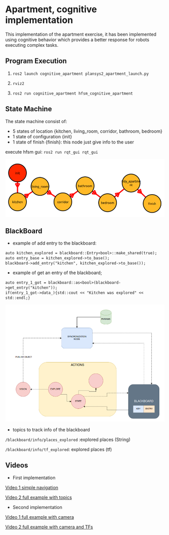 # Apartment, cognitive implementation

This implementation of the apartment exercise, it has been implemented using cognitive behavior which provides a better response for robots executing complex tasks. 

## Program Execution

1. `ros2 launch cognitive_apartment plansys2_apartment_launch.py `

2. `rviz2`

3. `ros2 run cognitive_apartment hfsm_cognitive_apartment `



## State Machine

The state machine consist of:
- 5 states of location {kitchen, living_room, corridor, bathroom, bedroom}
- 1 state of configuration {init}
- 1 state of finish {finish}: this node just give info to the user

execute hfsm gui: `ros2 run rqt_gui rqt_gui`

![](https://github.com/P4B5/ROS2_Planification_and_Cognitive_Systems/blob/main/docs/bica.png)


## BlackBoard

- example of add entry to the blackboard:

```
auto kitchen_explored = blackboard::Entry<bool>::make_shared(true);   
auto entry_base = kitchen_explored->to_base();   
blackboard->add_entry("kitchen", kitchen_explored->to_base());

```

- example of get an entry of the blackboard;

```
auto entry_1_got = blackboard::as<bool>(blackboard->get_entry("kitchen"));
if(entry_1_got->data_){std::cout << "Kitchen was explored" << std::endl;}

```

![](https://github.com/P4B5/ROS2_Planification_and_Cognitive_Systems/blob/main/docs/bl.png)


- topics to track info of the blackboard

`/blackboard/info/places_explored` :explored places (String)

`/blackboard/info/tf_explored`: explored places (tf)

## Videos

- First implementation

[Video 1 simple navigation](https://www.youtube.com/watch?v=3u2zh0XNpuo)

[Video 2 full example with topics](https://www.youtube.com/watch?v=mVidCFOIgBQ)

- Second implementation

[Video 1 full example with camera](https://youtu.be/VFc-UksKrts)

[Video 2 full example with camera and TFs](https://youtu.be/75gP8mfbTiM)
